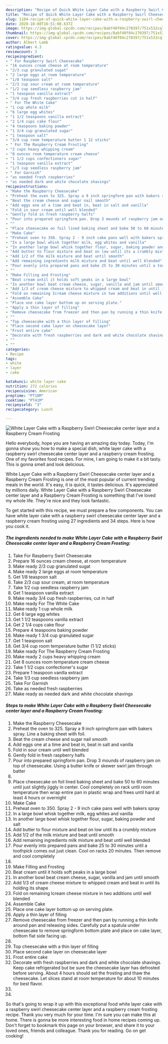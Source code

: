```yaml
---
description: "Recipe of Quick White Layer Cake with a Raspberry Swirl Cheesecake center layer and a Raspberry Cream Frosting"
title: "Recipe of Quick White Layer Cake with a Raspberry Swirl Cheesecake center layer and a Raspberry Cream Frosting"
slug: 1104-recipe-of-quick-white-layer-cake-with-a-raspberry-swirl-cheesecake-center-layer-and-a-raspberry-cream-frosting
date: 2020-10-08T16:51:08.637Z
image: https://img-global.cpcdn.com/recipes/8abf40f04c270397/751x532cq70/white-layer-cake-with-a-raspberry-swirl-cheesecake-center-layer-and-a-raspberry-cream-frosting-recipe-main-photo.jpg
thumbnail: https://img-global.cpcdn.com/recipes/8abf40f04c270397/751x532cq70/white-layer-cake-with-a-raspberry-swirl-cheesecake-center-layer-and-a-raspberry-cream-frosting-recipe-main-photo.jpg
cover: https://img-global.cpcdn.com/recipes/8abf40f04c270397/751x532cq70/white-layer-cake-with-a-raspberry-swirl-cheesecake-center-layer-and-a-raspberry-cream-frosting-recipe-main-photo.jpg
author: Albert Lamb
ratingvalue: 4.3
reviewcount: 3
recipeingredient:
- " For Raspberry Swirl Cheesecake"
- "16 ounces cream cheese at room temperature"
- "2/3 cup granulated sugat"
- "2 large eggs at room temperature"
- "1/8 teaspoon salt"
- "2/3 cup sour cream at room temperature"
- "1/2 cup seedless raspberry jam"
- "1 teaspoon vanilla extract"
- "3/4 cup fresh raspberries cut in half"
- " For The White Cake"
- "1 cup whole milk"
- "6 large egg whites"
- "1 1/2 teaspoons vanilla extract"
- "2 1/4 cups cake flour"
- "4 teaspoons baking powder"
- "1 3/4 cup granulated sugar"
- "1 teaspoon salt"
- "3/4 cup room temperature butter 1 12 sticks"
- " For The Raspberry Cream Frosting"
- "2 cups heavy whipping cream"
- "8 ounces room temperature cream cheese"
- "1 1/2 cups confectioners sugar"
- "1 teaspoon vanilla extract"
- "1/3 cup seedless raspberry jam"
- " For Garnish"
- "as needed fresh raspberries"
- "as needed dark and white chocolate shavings"
recipeinstructions:
- "Make the Raspberry Cheesecake"
- "Preheat the oven to 325. Spray a 9 inch springform pan with bakers spray. Line a baking sheet with foil."
- "Beat the cream cheese and sugar nail smooth"
- "Add eggs one at a time and beat in, beat in salt and vanilla"
- "Fold in sour cream until well blended"
- "Gently fold in fresh raspberry halfs"
- "Pour into prepared springform pan. Drop 3 mounds of raspberry jam on top of cheesecake. Using a butter knife or skewer swirl jam through batter"
- ""
- "Place cheesecake on foil lined baking sheet and bake 50 to 60 minutes until just slightly jiggly in center. Cool completely  on rack until room temperature then wrap entire pan in plastic wrap and frees until hard at least 4 hours or overnight"
- "Make Cake"
- "Preheat oven to 350. Spray 2 - 9 inch cake pans well with bakers spray"
- "In a large bowl whisk together milk, egg whites and vanilla"
- "In another large bowl whisk together flour, sugar, baking powder and salt"
- "Add butter to flour mixture and beat on low until its a crumbly mixture"
- "Add 1/2 of the milk mixture and beat until smooth"
- "Add remaining ingredients milk mixture and beat until well blended"
- "Pour evenly into prepared pans and bake 25 to 30 minutes until a toothpick comes out just clean. Cool on racks 20 minutes. Then remove and cool completely"
- ""
- "Make Filling and Frosting"
- "Beat cream until it holds soft peaks in a large bowl"
- "In another bowl beat cream cheese, sugar, vanilla and jam until smooth"
- "Add 1/3 of cream cheese mixture to whipped cream and beat in until its holding its shape"
- "Fold on remaining Icream cheese mixture in two additions until well blended"
- "Assemble Cake"
- "Place one cake layer bottom up on serving plate."
- "Apply a thin layer of filling"
- "Remove cheesecake from freezer and then pan by running a thin knife around pan and releasing sides. Carefully put a spatula under cheesecake to remove springform bottom plate and place on cake layer, bottom flat side facing up."
- ""
- "Top cheesecake with a thin layer of filling"
- "Place second cake layer on cheesecake layer"
- "Frost entire cake"
- "Decorate with fresh raspberries and dark and white chocolate shavings.  Keep cake refrigerated but be sure the cheesecake layer has defrosted before serving. About 4 hours should set the frosting and thaw the cheesecake. Let slices stand at room temperature for about 10 minutes for best flavor."
- ""
- ""
categories:
- Recipe
tags:
- white
- layer
- cake

katakunci: white layer cake 
nutrition: 272 calories
recipecuisine: American
preptime: "PT18M"
cooktime: "PT41M"
recipeyield: "3"
recipecategory: Lunch

---
```



![White Layer Cake with a Raspberry Swirl Cheesecake center layer and a Raspberry Cream Frosting](https://img-global.cpcdn.com/recipes/8abf40f04c270397/751x532cq70/white-layer-cake-with-a-raspberry-swirl-cheesecake-center-layer-and-a-raspberry-cream-frosting-recipe-main-photo.jpg)

Hello everybody, hope you are having an amazing day today. Today, I'm gonna show you how to make a special dish, white layer cake with a raspberry swirl cheesecake center layer and a raspberry cream frosting. One of my favorites food recipes. For mine, I am going to make it a bit tasty. This is gonna smell and look delicious.

White Layer Cake with a Raspberry Swirl Cheesecake center layer and a Raspberry Cream Frosting is one of the most popular of current trending meals in the world. It's easy, it is quick, it tastes delicious. It's appreciated by millions daily. White Layer Cake with a Raspberry Swirl Cheesecake center layer and a Raspberry Cream Frosting is something that I've loved my whole life. They're nice and they look fantastic.




To get started with this recipe, we must prepare a few components. You can have white layer cake with a raspberry swirl cheesecake center layer and a raspberry cream frosting using 27 ingredients and 34 steps. Here is how you cook it.

<!--inarticleads1-->

##### The ingredients needed to make White Layer Cake with a Raspberry Swirl Cheesecake center layer and a Raspberry Cream Frosting:

1. Take  For Raspberry Swirl Cheesecake
1. Prepare 16 ounces cream cheese, at room temperature
1. Make ready 2/3 cup granulated sugat
1. Make ready 2 large eggs at room temperature
1. Get 1/8 teaspoon salt
1. Take 2/3 cup sour cream, at room temperature
1. Take 1/2 cup seedless raspberry jam
1. Get 1 teaspoon vanilla extract
1. Make ready 3/4 cup fresh raspberries, cut in half
1. Make ready  For The White Cake
1. Make ready 1 cup whole milk
1. Get 6 large egg whites
1. Get 1 1/2 teaspoons vanilla extract
1. Get 2 1/4 cups cake flour
1. Prepare 4 teaspoons baking powder
1. Make ready 1 3/4 cup granulated sugar
1. Get 1 teaspoon salt
1. Get 3/4 cup room temperature butter (1 1/2 sticks)
1. Make ready  For The Raspberry Cream Frosting
1. Make ready 2 cups heavy whipping cream
1. Get 8 ounces room temperature cream cheese
1. Take 1 1/2 cups confectioner&#39;s sugar
1. Prepare 1 teaspoon vanilla extract
1. Take 1/3 cup seedless raspberry jam
1. Take  For Garnish
1. Take as needed fresh raspberries
1. Make ready as needed dark and white chocolate shavings




<!--inarticleads2-->

##### Steps to make White Layer Cake with a Raspberry Swirl Cheesecake center layer and a Raspberry Cream Frosting:

1. Make the Raspberry Cheesecake
1. Preheat the oven to 325. Spray a 9 inch springform pan with bakers spray. Line a baking sheet with foil.
1. Beat the cream cheese and sugar nail smooth
1. Add eggs one at a time and beat in, beat in salt and vanilla
1. Fold in sour cream until well blended
1. Gently fold in fresh raspberry halfs
1. Pour into prepared springform pan. Drop 3 mounds of raspberry jam on top of cheesecake. Using a butter knife or skewer swirl jam through batter
1. 
1. Place cheesecake on foil lined baking sheet and bake 50 to 60 minutes until just slightly jiggly in center. Cool completely  on rack until room temperature then wrap entire pan in plastic wrap and frees until hard at least 4 hours or overnight
1. Make Cake
1. Preheat oven to 350. Spray 2 - 9 inch cake pans well with bakers spray
1. In a large bowl whisk together milk, egg whites and vanilla
1. In another large bowl whisk together flour, sugar, baking powder and salt
1. Add butter to flour mixture and beat on low until its a crumbly mixture
1. Add 1/2 of the milk mixture and beat until smooth
1. Add remaining ingredients milk mixture and beat until well blended
1. Pour evenly into prepared pans and bake 25 to 30 minutes until a toothpick comes out just clean. Cool on racks 20 minutes. Then remove and cool completely
1. 
1. Make Filling and Frosting
1. Beat cream until it holds soft peaks in a large bowl
1. In another bowl beat cream cheese, sugar, vanilla and jam until smooth
1. Add 1/3 of cream cheese mixture to whipped cream and beat in until its holding its shape
1. Fold on remaining Icream cheese mixture in two additions until well blended
1. Assemble Cake
1. Place one cake layer bottom up on serving plate.
1. Apply a thin layer of filling
1. Remove cheesecake from freezer and then pan by running a thin knife around pan and releasing sides. Carefully put a spatula under cheesecake to remove springform bottom plate and place on cake layer, bottom flat side facing up.
1. 
1. Top cheesecake with a thin layer of filling
1. Place second cake layer on cheesecake layer
1. Frost entire cake
1. Decorate with fresh raspberries and dark and white chocolate shavings.  Keep cake refrigerated but be sure the cheesecake layer has defrosted before serving. About 4 hours should set the frosting and thaw the cheesecake. Let slices stand at room temperature for about 10 minutes for best flavor.
1. 
1. 




So that's going to wrap it up with this exceptional food white layer cake with a raspberry swirl cheesecake center layer and a raspberry cream frosting recipe. Thank you very much for your time. I'm sure you can make this at home. There is gonna be more interesting food in home recipes coming up. Don't forget to bookmark this page on your browser, and share it to your loved ones, friends and colleague. Thank you for reading. Go on get cooking!
